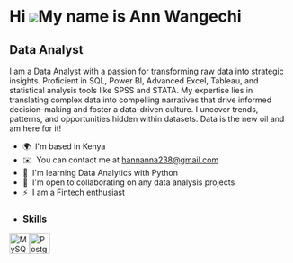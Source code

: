 Hi ![](https://user-images.githubusercontent.com/18350557/176309783-0785949b-9127-417c-8b55-ab5a4333674e.gif)My name is Ann Wangechi
====================================================================================================================================

Data Analyst
------------

I am a Data Analyst with a passion for transforming raw data into strategic insights. Proficient in SQL, Power BI, Advanced Excel, Tableau, and statistical analysis tools like SPSS and STATA. My expertise lies in translating complex data into compelling narratives that drive informed decision-making and foster a data-driven culture. I uncover trends, patterns, and opportunities hidden within datasets. Data is the new oil and am here for it!

*   🌍  I'm based in Kenya
*   ✉️  You can contact me at [hannanna238@gmail.com](mailto:hannanna238@gmail.com)
*   🧠  I'm learning Data Analytics with Python
*   🤝  I'm open to collaborating on any data analysis projects
*   ⚡  I am a Fintech enthusiast
*   ### Skills 
<p align="left">
<a href="https://www.mysql.com/" target="_blank" rel="noreferrer"><img src="https://raw.githubusercontent.com/danielcranney/readme-generator/main/public/icons/skills/mysql-colored.svg" width="36" height="36" alt="MySQL" /></a><a href="https://www.postgresql.org/" target="_blank" rel="noreferrer"><img src="https://raw.githubusercontent.com/danielcranney/readme-generator/main/public/icons/skills/postgresql-colored.svg" width="36" height="36" alt="PostgreSQL" /></a>
                    </p>
                    
